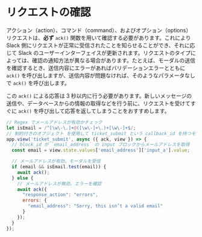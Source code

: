 # リクエストの確認

アクション（action）、コマンド（command）、およびオプション（options）リクエストは、**必ず** `ack()` 関数を用いて確認する必要があります。これにより Slack 側にリクエストが正常に受信されたことを知らせることができ、それに応じて Slack のユーザーインターフェイスが更新されます。リクエストのタイプによっては、確認の通知方法が異なる場合があります。たとえば、モーダルの送信を確認するとき、送信内容にエラーがあればバリデーションエラーとともに `ack()` を呼び出しますが、送信内容が問題なければ、そのようなパラメータなしで `ack()` を呼び出します。

この `ack()` による応答は 3 秒以内に行う必要があります。新しいメッセージの送信や、データベースからの情報の取得などを行う前に、リクエストを受けてすぐに `ack()` を呼び出して応答を返してしまうことをおすすめします。

```javascript
// Regex でメールアドレスが有効かチェック
let isEmail = /^[\w\-\.]+@([\w\-]+\.)+[\w\-]+$/;
// 制約付きのオブジェクト を使用して ticket_submit という callback_id を持つモーダル送信をリッスン
app.view('ticket_submit', async ({ ack, view }) => {
  // block_id が `email_address` の input ブロックからメールアドレスを取得
  const email = view.state.values['email_address']['input_a'].value;

  // メールアドレスが有効。モーダルを受信
  if (email && isEmail.test(email)) {
    await ack();
  } else {
    // メールアドレスが無効。エラーを確認
    await ack({
      "response_action": "errors",
      errors: {
        "email_address": "Sorry, this isn’t a valid email"
      }
    });
  }
});
```